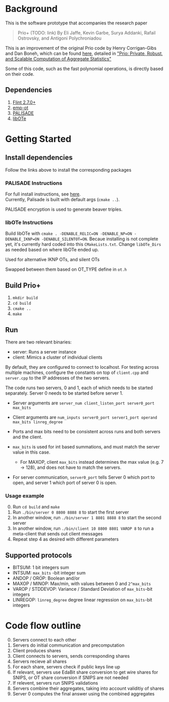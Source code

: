 # Background

This is the software prototype that accompanies the research paper

> Prio+ (TODO: link)
By Eli Jaffe, Kevin Garbe, Surya Addanki, Rafail Ostrovsky, and Antigoni Polychroniadou

This is an improvement of the original Prio code by Henry Corrigan-Gibs and Dan Boneh, which can be found [here](https://github.com/henrycg/prio), detailed in ["Prio: Private, Robust, and Scalable Computation of Aggregate Statistics"](https://crypto.stanford.edu/prio/paper.pdf)

Some of this code, such as the fast polynomial operations, is directly based on their code. 


## Dependencies

1. [Flint 2.7.0+](https://flintlib.org)
2. [emp-ot](https://github.com/emp-toolkit/emp-ot)
3. [PALISADE](https://gitlab.com/palisade/palisade-release)
4. [libOTe](https://github.com/osu-crypto/libOTe/tree/master/libOTe/TwoChooseOne)

# Getting Started

## Install dependencies

Follow the links above to install the corresponding packages

### PALISADE Instructions

For full install instructions, see [here](https://gitlab.com/palisade/palisade-release/-/wikis/Build-instructions).  
Currently, Palisade is built with default args (`cmake ..`).

PALISADE encryption is used to generate beaver triples.

### libOTe Instructions

Build libOTe with `cmake . -DENABLE_RELIC=ON -DENABLE_NP=ON -DENABLE_IKNP=ON -DENABLE_SILENTOT=ON`.
Becaue installing is not complete yet, it's currently hard coded into this `CMakeLists.txt`.
Change `libOTe_Dirs` as needed based on where libOTe ended up.

Used for alternative IKNP OTs, and silent OTs

Swapped between them based on OT_TYPE define in `ot.h`

## Build Prio+

1. `mkdir build`
2. `cd build`
3. `cmake ..`
4. `make`

## Run

There are two relevant binaries:
* server: Runs a server instance
* client: Mimics a cluster of individual clients

By default, they are configured to connect to localhost.
For testing across multiple machines, configure the constants on top of `client.cpp` and `server.cpp` to the IP addresses of the two servers.

The code runs two servers, 0 and 1, each of which needs to be started separately. 
Server 0 needs to be started before server 1.

* Server arguments are `server_num client_listen_port server0_port max_bits`
* Client arguments are `num_inputs server0_port server1_port operand max_bits linreg_degree`

* Ports and max bits need to be consistent across runs and both servers and the client.
* `max_bits` is used for int based summations, and must match the server value in this case.  
  * For MAXOP, client `max_bits` instead determines the max value (e.g. 7 -> 128), and does not have to match the servers.  
* For server communication, `server0_port` tells Server 0 which port to open, and server 1 which port of server 0 is open.

### Usage example

0. Run `cd build` and `make`
1. Run `./bin/server 0 8800 8888 8` to start the first server
2. In another window, run `./bin/server 1 8801 8888 8` to start the second server
3. In another window, run `./bin/client 10 8800 8801 VAROP 8` to run a meta-client that sends out client messages
3. Repeat step 4 as desired with different parameters

## Supported protocols

* BITSUM: 1 bit integers sum
* INTSUM: `max_bits` -bit integer sum
* ANDOP / OROP: Boolean and/or
* MAXOP / MINOP: Max/min, with values between 0 and `2^max_bits`
* VAROP / STDDEVOP: Variance / Standard Deviation of `max_bits`-bit integers
* LINREGOP: `linreg_degree` degree linear regression on `max_bits`-bit integers

# Code flow outline

0. Servers connect to each other
1. Servers do initial communication and precomputation
2. Client produces shares
3. Client connects to servers, sends corresponding shares
4. Servers recieve all shares
5. For each share, servers check if public keys line up
6. If relevant, servers use EdaBit share conversion to get wire shares for SNIPS, or OT share conversion if SNIPS are not needed
7. If relevent, servers run SNIPS validations
8. Servers combine their aggregates, taking into account validitiy of shares
9. Server 0 computes the final answer using the combined aggregates
